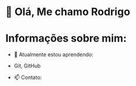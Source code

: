 # 👋 Olá, Me chamo Rodrigo

# Informações sobre mim:
- 🌱 Atualmente estou aprendendo:

-  Git, GitHub 

- 📫 Contato:

<!---
rhodgdev/rhodgdev is a ✨ special ✨ repository because its `README.md` (this file) appears on your GitHub profile.
You can click the Preview link to take a look at your changes.
--->
